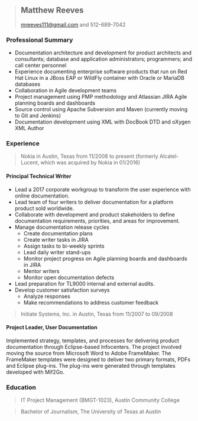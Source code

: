 > ## **Matthew Reeves**
> mreeves111@gmail.com and 512-689-7042

### Professional Summary
* Documentation architecture and development for product architects and consultants; database and application administrators; programmers; and call center personnel
* Experience documenting enterprise software products that run on Red Hat Linux in a JBoss EAP or WildFly container with Oracle or MariaDB databases
* Collaboration in Agile development teams
* Project management using PMP methodology and Atlassian JIRA Agile planning boards and dashboards
* Source control using Apache Subversion and Maven (currently moving to Git and Jenkins)
* Documentation development using XML with DocBook DTD and oXygen XML Author

### Experience

> Nokia in Austin, Texas from 11/2008 to present (formerly Alcatel-Lucent, which was acquired by Nokia in 01/2016)

#### Principal Technical Writer

* Lead a 2017 corporate workgroup to transform the user experience with online documentation.
* Lead team of four writers to deliver documentation for a platform product sold worldwide. 
* Collaborate with development and product stakeholders to define documentation requirements, priorities, and areas for improvement.
* Manage documentation release cycles
  * Create documentation plans
  * Create writer tasks in JIRA
  * Assign tasks to bi-weekly sprints
  * Lead daily writer stand-ups
  * Monitor project progress on Agile planning boards and dashboards in JIRA
  * Mentor writers
  * Monitor open documentation defects
* Lead preparation for TL9000 internal and external audits.
* Develop customer satisfaction surveys
  * Analyze responses
  * Make recommendations to address customer feedback

> Initiate Systems, Inc. in Austin, Texas from 11/2007 to 09/2008

#### Project Leader, User Documentation

Implemented strategy, templates, and processes for delivering product documentation through Eclipse-based Infocenters. The project involved moving the source from Microsoft Word to Adobe FrameMaker. The FrameMaker templates were designed to deliver two primary formats, PDFs and Eclipse plug-ins. The plug-ins were generated through templates developed with Mif2Go. 

### Education

> IT Project Management (BMGT-1023), Austin Community College

> Bachelor of Journalism, The University of Texas at Austin
